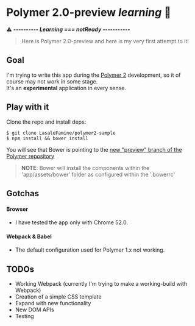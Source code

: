 # Polymer 2.0-preview ***learning*** :rocket:  

:warning: ***---------- Learning === notReady -----------***

> Here is Polymer 2.0-preview and here is my very first attempt to it!  

## Goal  

I'm trying to write this app during the [Polymer 2](https://www.polymer-project.org/1.0/blog/2016-09-09-polymer-2.0) development, so it of course may not work in some stage.  
It's an **experimental** application in every sense.

## Play with it

Clone the repo and install deps:  

    $ git clone LasaleFamine/polymer2-sample
    $ npm install && bower install

You will see that Bower is pointing to the [new "preview" branch of the Polymer repository](https://github.com/Polymer/polymer/tree/2.0-preview)

> **NOTE**: Bower will install the components within the 'app/assets/bower' folder as configured within the '.bowerrc'  

## Gotchas  

#### Browser

- I have tested the app only with Chrome 52.0.

#### Webpack & Babel

- The default configuration used for Polymer 1.x not working.

## TODOs

- Working Webpack (currently I'm trying to make a working-build with Webpack)
- Creation of a simple CSS template
- Expand with new functionality
- New DOM APIs
- Testing
